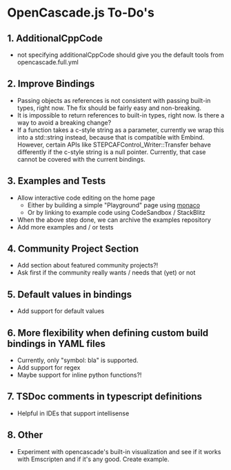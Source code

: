 # OpenCascade.js To-Do's

## 1. AdditionalCppCode

* not specifying additionalCppCode should give you the default tools from opencascade.full.yml

## 2. Improve Bindings

* Passing objects as references is not consistent with passing built-in types, right now. The fix should be fairly easy and non-breaking.
* It is impossible to return references to built-in types, right now. Is there a way to avoid a breaking change?
* If a function takes a c-style string as a parameter, currently we wrap this into a std::string instead, because that is compatible with Embind. However, certain APIs like STEPCAFControl_Writer::Transfer behave differently if the c-style string is a null pointer. Currently, that case cannot be covered with the current bindings.

## 3. Examples and Tests

* Allow interactive code editing on the home page
  * Either by building a simple "Playground" page using [monaco](https://microsoft.github.io/monaco-editor/)
  * Or by linking to example code using CodeSandbox / StackBlitz
* When the above step done, we can archive the examples repository
* Add more examples and / or tests

## 4. Community Project Section

* Add section about featured community projects?!
* Ask first if the community really wants / needs that (yet) or not

## 5. Default values in bindings

* Add support for default values

## 6. More flexibility when defining custom build bindings in YAML files

* Currently, only "symbol: bla" is supported.
* Add support for regex
* Maybe support for inline python functions?!

## 7. TSDoc comments in typescript definitions

* Helpful in IDEs that support intellisense

## 8. Other

* Experiment with opencascade's built-in visualization and see if it works with Emscripten and if it's any good. Create example.
